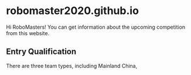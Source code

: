 # robomaster2020.github.io

Hi RoboMasters! You can get information about the upcoming competition from this website.

## Entry Qualification
There are three team types, including Mainland China,
